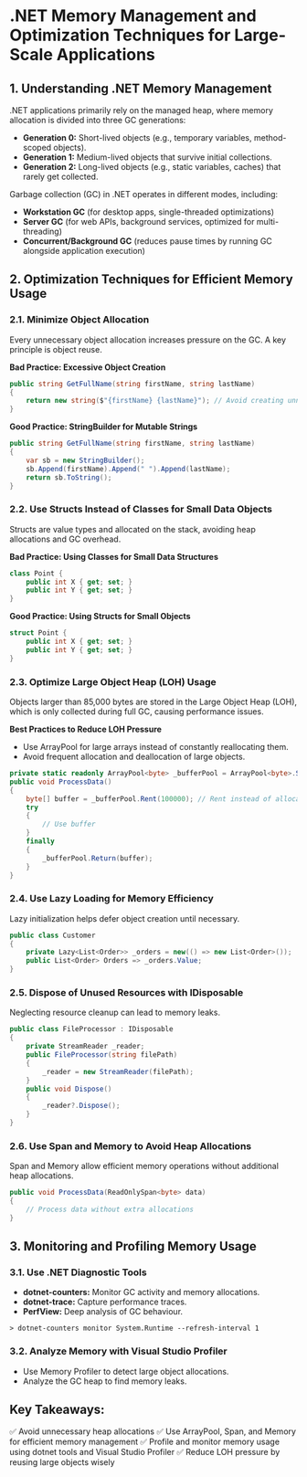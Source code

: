 # .NET Memory Management and Optimization Techniques for Large-Scale Applications

## 1. Understanding .NET Memory Management

.NET applications primarily rely on the managed heap, where memory allocation is divided into three GC generations:

-   **Generation 0:** Short-lived objects (e.g., temporary variables, method-scoped objects).
-   **Generation 1:** Medium-lived objects that survive initial collections.
-   **Generation 2:** Long-lived objects (e.g., static variables, caches) that rarely get collected.

Garbage collection (GC) in .NET operates in different modes, including:

-   **Workstation GC** (for desktop apps, single-threaded optimizations)
-   **Server GC** (for web APIs, background services, optimized for multi-threading)
-   **Concurrent/Background GC** (reduces pause times by running GC alongside application execution)

## 2. Optimization Techniques for Efficient Memory Usage

### 2.1. Minimize Object Allocation

Every unnecessary object allocation increases pressure on the GC. A key principle is object reuse.

**Bad Practice: Excessive Object Creation**

```csharp
public string GetFullName(string firstName, string lastName)
{
    return new string($"{firstName} {lastName}"); // Avoid creating unnecessary objects
}
```

**Good Practice: StringBuilder for Mutable Strings**

```csharp
public string GetFullName(string firstName, string lastName)
{
    var sb = new StringBuilder();
    sb.Append(firstName).Append(" ").Append(lastName);
    return sb.ToString();
}
```

### 2.2. Use Structs Instead of Classes for Small Data Objects

Structs are value types and allocated on the stack, avoiding heap allocations and GC overhead.

**Bad Practice: Using Classes for Small Data Structures**

```csharp
class Point {
    public int X { get; set; }
    public int Y { get; set; }
}
```

**Good Practice: Using Structs for Small Objects**

```csharp
struct Point {
    public int X { get; set; }
    public int Y { get; set; }
}
```

### 2.3. Optimize Large Object Heap (LOH) Usage

Objects larger than 85,000 bytes are stored in the Large Object Heap (LOH), which is only collected during full GC, causing performance issues.

**Best Practices to Reduce LOH Pressure**

-   Use ArrayPool for large arrays instead of constantly reallocating them.
-   Avoid frequent allocation and deallocation of large objects.

```csharp
private static readonly ArrayPool<byte> _bufferPool = ArrayPool<byte>.Shared;
public void ProcessData()
{
    byte[] buffer = _bufferPool.Rent(100000); // Rent instead of allocating new
    try
    {
        // Use buffer
    }
    finally
    {
        _bufferPool.Return(buffer);
    }
}
```

### 2.4. Use Lazy Loading for Memory Efficiency

Lazy initialization helps defer object creation until necessary.

```csharp
public class Customer
{
    private Lazy<List<Order>> _orders = new(() => new List<Order>());
    public List<Order> Orders => _orders.Value;
}
```

### 2.5. Dispose of Unused Resources with IDisposable

Neglecting resource cleanup can lead to memory leaks.

```csharp
public class FileProcessor : IDisposable
{
    private StreamReader _reader;
    public FileProcessor(string filePath)
    {
        _reader = new StreamReader(filePath);
    }
    public void Dispose()
    {
        _reader?.Dispose();
    }
}
```

### 2.6. Use Span and Memory to Avoid Heap Allocations

Span and Memory allow efficient memory operations without additional heap allocations.

```csharp
public void ProcessData(ReadOnlySpan<byte> data)
{
    // Process data without extra allocations
}
```

## 3. Monitoring and Profiling Memory Usage

### 3.1. Use .NET Diagnostic Tools

-   **dotnet-counters:** Monitor GC activity and memory allocations.
-   **dotnet-trace:** Capture performance traces.
-   **PerfView:** Deep analysis of GC behaviour.

```
> dotnet-counters monitor System.Runtime --refresh-interval 1
```

### 3.2. Analyze Memory with Visual Studio Profiler

-   Use Memory Profiler to detect large object allocations.
-   Analyze the GC heap to find memory leaks.


## Key Takeaways:

✅ Avoid unnecessary heap allocations
✅ Use ArrayPool, Span, and Memory for efficient memory management
✅ Profile and monitor memory usage using dotnet tools and Visual Studio Profiler
✅ Reduce LOH pressure by reusing large objects wisely
